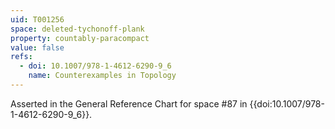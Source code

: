 ```yaml
---
uid: T001256
space: deleted-tychonoff-plank
property: countably-paracompact
value: false
refs:
  - doi: 10.1007/978-1-4612-6290-9_6
    name: Counterexamples in Topology
---
```

Asserted in the General Reference Chart for space #87 in
{{doi:10.1007/978-1-4612-6290-9_6}}.
